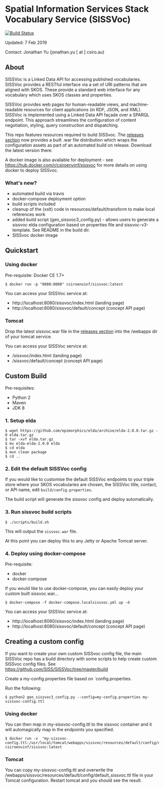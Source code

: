 # Spatial Information Services Stack Vocabulary Service (SISSVoc)

[![Build Status](https://travis-ci.org/SISS/SISSVoc.svg?branch=master)](https://travis-ci.org/SISS/SISSVoc)

Updated: 7 Feb 2019

Contact: Jonathan Yu (jonathan.yu [ at ] csiro.au)


## About

SISSVoc is a Linked Data API for accessing published vocabularies. SISSVoc provides a RESTful interface via a set of URI patterns that are aligned with SKOS. These provide a standard web interface for any vocabulary which uses SKOS classes and properties.

SISSVoc provides web pages for human-readable views, and machine-readable resources for client applications (in RDF, JSON, and XML). SISSVoc is implemented using a Linked Data API façade over a SPARQL endpoint. This approach streamlines the configuration of content negotiation, styling, query construction and dispatching.

This repo features resources required to build SISSvoc. The [releases section](https://github.com/SISS/SISSVoc/releases) now provides a built .war file distribution which wraps the configuration assets as part of an automated build on release. Download the latest version there.

A docker image is also available for deployment - see https://hub.docker.com/r/csiroenvinf/sissvoc for more details on using docker to deploy SISSvoc.

### What's new?

* automated build via travis
* docker-compose deployment option
* build scripts included
* cleanup of the (xslt) code in resources/default/transform to make local references work
* added build script (gen_sissvoc3_config.py) - allows users to generate a sissvoc elda configuration based on properties file and sissvoc-v3-template. See README in the build dir.
* SISSvoc docker image

## Quickstart


### Using docker
Pre-requisite: Docker CE 1.7+

```
$ docker run -p "8080:8080" csiroenvinf/sissvoc:latest
```

You can access your SISSVoc service at: 
* http://localhost:8080/sissvoc/index.html (landing page)
* http://localhost:8080/sissvoc/default/concept (concept API page)

### Tomcat

Drop the latest sissvoc.war file in the [releases section](https://github.com/SISS/SISSVoc/releases) into the /webapps dir of your tomcat service. 

You can access your SISSVoc service at: 
* /sissvoc/index.html (landing page)
* /sissvoc/default/concept (concept API page)


## Custom Build

Pre-requisites:
* Python 2
* Maven
* JDK 8

### 1. Setup elda
```
$ wget https://github.com/epimorphics/elda/archive/elda-2.0.0.tar.gz -O elda.tar.gz
$ tar -xvf elda.tar.gz
$ mv elda-elda-2.0.0 elda
$ cd elda
$ mvn clean package
$ cd ..
```

### 2. Edit the default SISSVoc config

If you would like to customise the default SISSVoc endpoints to your
triple store where your SKOS vocabularies are chosen, the SISSVoc title,
contact, or API name, edit `build/config.properties`.

The build script will generate the sissvoc config and deploy automatically.

### 3. Run sissvoc build scripts
```
$ ./scripts/build.sh
```
This will output the `sissvoc.war` file.

At this point you can deploy this to any Jetty or Apache Tomcat server.

### 4. Deploy using docker-compose

Pre-requisite:
* docker
* docker-compose

If you would like to use docker-compose, you can easily deploy your custom built sissvoc.war...
```
$ docker-compose -f docker-compose.localsissvoc.yml up -d
```

You can access your SISSVoc service at: 
* http://localhost:8080/sissvoc/index.html (landing page)
* http://localhost:8080/sissvoc/default/concept (concept API page)

## Creating a custom config

If you want to create your own custom SISSvoc config file, the main SISSVoc repo has a build directory with some scripts to help create custom SISSvoc config files. See https://github.com/SISS/SISSVoc/tree/master/build

Create a my-config.properties file based on `config.properties.

Run the following:
```
$ python2 gen_sissvoc3_config.py --config=my-config.properties my-sissvoc-config.ttl
```

### Using docker 
You can then map in my-sissvoc-config.ttl to the sissvoc container and it will automagically map in the endpoints you specified.

```
$ docker run -v  "my-sissvoc-config.ttl:/usr/local/tomcat/webapps/sissvoc/resources/default/config/default_sissvoc.ttl" csiroenvinf/sissvoc:latest
```

### Tomcat

You can copy my-sissvoc-config.ttl and overwrite the /webapps/sissvoc/resources/default/config/default_sissvoc.ttl file in your Tomcat configuration. Restart tomcat and you should see the result.
